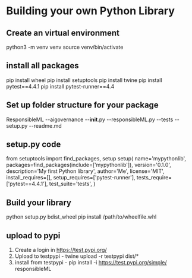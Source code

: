 
# Building your own Python Library

## Create an virtual environment

python3 -m venv venv
source venv/bin/activate

## install all packages

pip install wheel
pip install setuptools
pip install twine
pip install pytest==4.4.1
pip install pytest-runner==4.4

## Set up folder structure for your package

ResponsibleML
    --aigovernance
        --__init__.py
        --responsibleML.py
    --tests
    --setup.py
    --readme.md

## setup.py code

from setuptools import find_packages, setup
setup(
    name='mypythonlib',
    packages=find_packages(include=['mypythonlib']),
    version='0.1.0',
    description='My first Python library',
    author='Me',
    license='MIT',
    install_requires=[],
    setup_requires=['pytest-runner'],
    tests_require=['pytest==4.4.1'],
    test_suite='tests',
)

## Build your library

python setup.py bdist_wheel
pip install /path/to/wheelfile.whl

## upload to pypi

1. Create a login in <https://test.pypi.org/>
2. Upload to testpypi - twine upload -r testpypi dist/*
3. install from testpypi - pip install -i https://test.pypi.org/simple/ responsibleML

